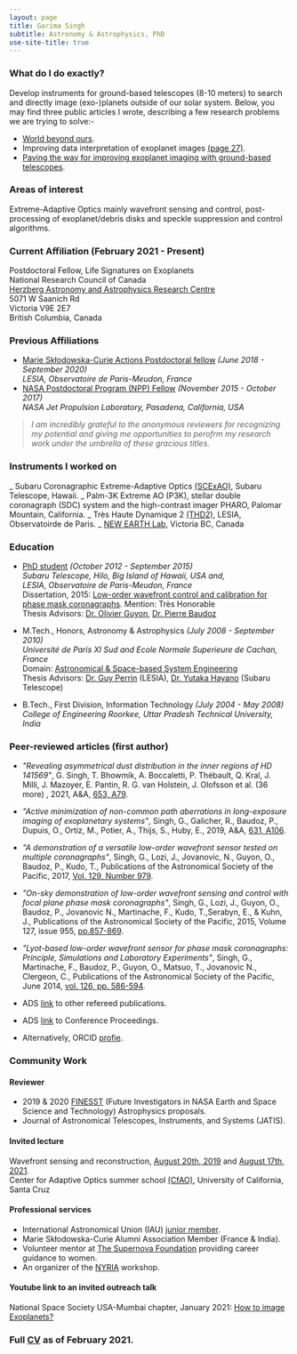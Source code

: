 ```yaml
---
layout: page
title: Garima Singh
subtitle: Astronomy & Astrophysics, PhD
use-site-title: true
---
```


### What do I do exactly?

Develop instruments for ground-based telescopes (8-10 meters) to search and directly image (exo-)planets outside of our solar system. Below, you may find three public articles I wrote, describing a few research problems we are trying to solve:-  <br />
- [World beyond ours](https://www.esperluette-research-outreach.com/single-post/2019/07/08/Worlds-beyond-ours).
- Improving data interpretation of exoplanet images [(page 27)](Page27_MCAA_Newsletter_December_2019_v5.pdf).
- [Paving the way for improving exoplanet imaging with ground-based telescopes](PRJ5-EXOPLANETS-Prfd_v4.pdf).

### Areas of interest

Extreme-Adaptive Optics mainly wavefront sensing and control, post-processing of exoplanet/debris disks and speckle suppression and control algorithms.


### Current Affiliation (February 2021 - Present)

Postdoctoral Fellow, Life Signatures on Exoplanets <br />
National Research Council of Canada <br />
[Herzberg Astronomy and Astrophysics Research Centre](https://astroherzberg.org/) <br />
5071 W Saanich Rd <br />
Victoria V9E 2E7 <br />
British Columbia, Canada

### Previous Affiliations

- [Marie Skłodowska-Curie Actions Postdoctoral fellow](https://thd-bench.lesia.obspm.fr/team-10/)  _(June 2018 - September 2020)_ <br /> 
_LESIA, Observatoire de Paris-Meudon, France_
- [NASA Postdoctoral Program (NPP) Fellow](https://npp.usra.edu/fellows/former-fellows/?year=2017) _(November 2015 - October 2017)_ <br /> 
_NASA Jet Propulsion Laboratory, Pasadena, California, USA_ 

>_I am incredibly grateful to the anonymous reviewers for recognizing my potential and giving me opportunities to perofrm my research work under the umbrella of these gracious titles._

### Instruments I worked on

_ Subaru Coronagraphic Extreme-Adaptive Optics [(SCExAO)](https://www.naoj.org/Projects/SCEXAO/scexaoWEB/000home.web/indexm.html), Subaru Telescope, Hawaii.
_ Palm-3K Extreme AO (P3K), stellar double coronagraph (SDC) system and the high-contrast imager PHARO, Palomar Mountain, California.
_ Très Haute Dynamique 2 [(THD2)](https://thd-bench.lesia.obspm.fr/team-10/), LESIA, Observatoirde de Paris.
_ [NEW EARTH Lab](https://www.spiedigitallibrary.org/conference-proceedings-of-spie/11448/114486Y/Optical-design-and-preliminary-results-of-NEW-EARTH-first-Canadian/10.1117/12.2561803.full?SSO=1), Victoria BC, Canada


### Education

- [PhD student](https://www.naoj.org/Projects/SCEXAO/scexaoWEB/060team.web/010team.web/indexm.html) _(October 2012 - September 2015)_ <br />
_Subaru Telescope, Hilo, Big Island of Hawaii, USA and, <br />
LESIA, Observatoire de Paris-Meudon, France_ <br />
Dissertation, 2015: [Low-order wavefront control and calibration for phase mask coronagraphs](https://hal.archives-ouvertes.fr/tel-01221421). Mention: Très Honorable <br />
Thesis Advisors: [Dr. Olivier Guyon](https://subarutelescope.org/staff/guyon/), [Dr. Pierre Baudoz](https://www.linkedin.com/in/baudoz-pierre-b0b00a27/?originalSubdomain=fr)

- M.Tech., Honors, Astronomy & Astrophysics _(July 2008 - September 2010)_ <br />
_Université de Paris XI Sud and Ecole Normale Superieure de Cachan, France_ <br />
Domain: [Astronomical & Space-based System Engineering](http://ufe.obspm.fr/Master/Master-2-Outils-et-Systemes-de-l-Astronomie-et-de-l-Espace/Master-degree/) <br />
Thesis Advisors: [Dr. Guy Perrin](https://www.insu.cnrs.fr/fr/personne/guy-perrin) (LESIA), [Dr. Yutaka Hayano](https://www.researchgate.net/profile/Yutaka_Hayano) (Subaru Telescope)

- B.Tech., First Division, Information Technology _(July 2004 - May 2008)_ <br />
_College of Engineering Roorkee, Uttar Pradesh Technical University, India_


### Peer-reviewed articles (first author)

- _"Revealing asymmetrical dust distribution in the inner regions of HD 141569"_,
G. Singh, T. Bhowmik, A. Boccaletti, P. Thébault, Q. Kral, J. Milli, J. Mazoyer, E. Pantin, R. G. van Holstein, J. Olofsson et al. (36 more) , 2021, A&A, [653, A79](https://www.aanda.org/component/article?access=doi&doi=10.1051/0004-6361/202140319).  <br /> 

- _"Active minimization of non-common path aberrations in long-exposure imaging of exoplanetary systems"_,
Singh, G., Galicher, R., Baudoz, P., Dupuis, O., Ortiz, M., Potier, A., Thijs, S., Huby, E., 2019, A&A, [631, A106](https://www.aanda.org/articles/aa/abs/2019/11/aa36206-19/aa36206-19.html).  <br />

- _"A demonstration of a versatile low-order wavefront sensor tested on multiple coronagraphs"_,
Singh, G., Lozi, J., Jovanovic, N., Guyon, O., Baudoz, P., Kudo, T., Publications of the Astronomical Society
of the Pacific, 2017, [Vol. 129, Number 979](https://iopscience.iop.org/article/10.1088/1538-3873/aa76c1/meta).  <br />

- _"On-sky demonstration of low-order wavefront sensing and control with focal plane phase mask coronagraphs"_,
Singh, G., Lozi, J., Guyon, O., Baudoz, P., Jovanovic N., Martinache, F., Kudo, T.,Serabyn, E., & Kuhn, J., Publications of the Astronomical Society of the Pacific, 2015, Volume 127, issue 955, [pp.857-869](https://iopscience.iop.org/article/10.1086/682726?fromSearchPage=true).  <br />

- _"Lyot-based low-order wavefront sensor for phase mask coronagraphs: Principle, Simulations and Laboratory Experiments"_,
Singh, G., Martinache, F., Baudoz, P., Guyon, O., Matsuo, T., Jovanovic N., Clergeon, C., Publications of the Astronomical Society of the Pacific, June 2014, [vol. 126, pp. 586-594](https://iopscience.iop.org/article/10.1086/677048).  <br />

- ADS [link](https://ui.adsabs.harvard.edu/public-libraries/mIDtSBIcSxmzHIz-SxrjkA) to other refereed publications.
- ADS [link](https://ui.adsabs.harvard.edu/public-libraries/V36n3qzlTKm3JWwlH3B8yw) to Conference Proceedings.
- Alternatively, ORCID [profie](https://orcid.org/0000-0001-8224-9106).

### Community Work

#### Reviewer

- 2019 & 2020 [FINESST](https://nspires.nasaprs.com/external/solicitations/summary.do?solId=%7B913A7DEE-2747-6539-130C-0AB1E2322F42%7D&path=future&method=init) (Future Investigators in NASA Earth and Space Science and Technology) Astrophysics proposals.
- Journal of Astronomical Telescopes, Instruments, and Systems (JATIS). <br />

#### Invited lecture

Wavefront sensing and reconstruction, [August 20th, 2019](/CfAO_final_talk_GS.pdf) and [August 17th, 2021](/CfAO_talk_2021_final_17August2021.pdf). <br />
Center for Adaptive Optics summer school [(CfAO)](https://cfao.ucolick.org/aosummer/2021/schedule.html), University of California, Santa Cruz

#### Professional services
- International Astronomical Union (IAU) [junior member](https://www.iau.org/administration/membership/individual/19074/).
- Marie Skłodowska-Curie Alumni Association Member (France & India).
- Volunteer mentor at [The Supernova Foundation](https://www.supernovafoundation.org/mentorbios) providing career guidance to women.
- An organizer of the [NYRIA](https://nyriastronomy.github.io/) workshop. 

#### Youtube link to an invited outreach talk

National Space Society USA-Mumbai chapter, January 2021: [How to image Exoplanets?](https://www.youtube.com/watch?v=dtFX8FQqrPY&feature=youtu.be)


### Full [CV](/CV_GS_Jan2021.pdf) as of February 2021.
